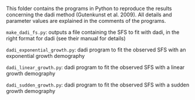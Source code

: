 This folder contains the programs in Python to reproduce the results concerning the dadi method (Gutenkunst et al. 2009). All details and parameter values are explained in the comments of the programs.

`make_dadi_fs.py`: outputs a file containing the SFS to fit with dadi, in the right format for dadi (see their manual for details)

`dadi_exponential_growth.py`: dadi program to fit the observed SFS with an exponential growth demography

`dadi_linear_growth.py`: dadi program to fit the observed SFS with a linear growth demography

`dadi_sudden_growth.py`: dadi program to fit the observed SFS with a sudden growth demography
